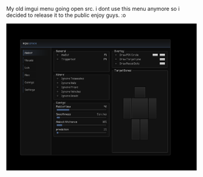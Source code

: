 My old imgui menu going open src.
i dont use this menu anymore so i decided to release it to the public enjoy guys. :o

![Screenshot](image.png)
